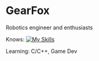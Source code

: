 GearFox
================

Robotics engineer and enthusiasts

Knows: [![My Skills](https://skillicons.dev/icons?i=java,git,py,linux)](https://skillicons.dev)

Learning: C/C++, Game Dev
